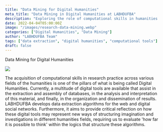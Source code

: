 ```yaml
---
title: "Data Mining for Digital Humanities"
meta_title: "Data Mining in Digital Humanities at LABHDUFBA"
description: "Exploring the role of computational skills in humanities research, LABHDUFBA focuses on developing data extraction algorithms for the web and digital social networks. This research delves into how digital tools can reshape the structure of imagination and investigation across humanities disciplines, prompting a critical evaluation of the underlying logics of these algorithms."
date: 2022-04-04T05:00:00Z
image: "/images/research-data-mining.webp"
categories: ["Digital Humanities", "Data Mining"]
author: "LABHDUFBA Team"
tags: ["data extraction", "digital humanities", "computational tools"]
draft: false
---
```


Data Mining for Digital Humanities

![](/images/research-data-mining.png)

The acquisition of computational skills in research practice across various fields of the humanities is one of the pillars of what is being called Digital Humanities. Currently, a multitude of digital tools are available that assist in the extraction and assembly of databases, in the analysis and interpretation of this material, and finally, in the organization and dissemination of results. LABHDUFBA develops data extraction algorithms for the web and digital social networks. Furthermore, it aims to provide critical reflection on how these digital tools may represent new ways of structuring imagination and investigations in different humanities fields, requiring us to evaluate 'how far it is possible to think' within the logics that structure these algorithms.

